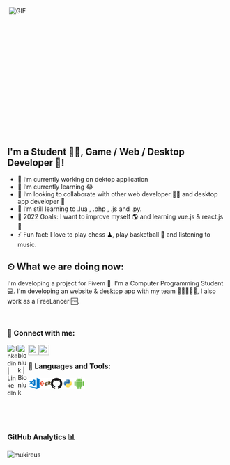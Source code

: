 <img align="right" alt="GIF" src="https://mir-s3-cdn-cf.behance.net/project_modules/disp/65626933112811.56a01870441f4.gif?raw=true" width="500" height="320" />

## I'm a Student 👨‍🎓, Game / Web / Desktop Developer 🚀!
- 🔭 I’m currently working on dektop application
- 🌱 I’m currently learning 😂
- 👯 I’m looking to collaborate with other web developer 👩‍💻 and desktop app developer 🎨
- 🤔 I’m still learning to .lua , .php , .js and  .py.
- 🥅 2022 Goals: I want to improve myself 🌎 and learning  vue.js & react.js 🤖
- ⚡ Fun fact: I love to play chess ♟, play basketball 🏀 and listening to music.


## ⏲ What we are doing now:
I'm developing a project for Fivem 📃.
I'm a Computer Programming Student 💻. I'm developing an website & desktop app with my team 👨🏼‍🤝‍👨🏻, 
I also work as a FreeLancer 🆓.

<br />

### 📩 Connect with me:

[<img align="left" alt="linkedin | LinkedIn" width="24px" src="https://raw.githubusercontent.com/peterthehan/peterthehan/master/assets/linkedin.svg" />][linkedin]
[<img align="left" alt="bionluk | Bionluk" width="24px" src="https://i0.wp.com/www.moramfi.com/wp-content/uploads/2020/06/unnamed-min-1.png?resize=344%2C344&ssl=1" />][bionluk]
[<img align="left" height="24" width="24" src="https://cdn.jsdelivr.net/npm/simple-icons@v4/icons/instagram.svg" />][instagram]
[<img align="left" height="24" width="24" src="https://cdn.jsdelivr.net/npm/simple-icons@v4/icons/gmail.svg" />][gmail]

<br />

### 🔧 Languages and Tools:

[<img align="left" alt="Visual Studio Code" width="26px" src="https://raw.githubusercontent.com/github/explore/80688e429a7d4ef2fca1e82350fe8e3517d3494d/topics/visual-studio-code/visual-studio-code.png" />][vsCode]
[<img align="left" alt="Git" width="26px" src="https://raw.githubusercontent.com/github/explore/80688e429a7d4ef2fca1e82350fe8e3517d3494d/topics/git/git.png" />][git]
[<img align="left" alt="GitHub" width="26px" src="https://raw.githubusercontent.com/github/explore/78df643247d429f6cc873026c0622819ad797942/topics/github/github.png" />][github]
[<img align="left" alt="Python" width="26px" src="https://raw.githubusercontent.com/github/explore/cebd63002168a05a6a642f309227eefeccd92950/topics/python/python.png" />][python]
[<img align="left" alt="Android" width="26px" src="https://raw.githubusercontent.com/github/explore/80688e429a7d4ef2fca1e82350fe8e3517d3494d/topics/android/android.png" />][android]


<br />


<br />
<br />
<br />
<br />
<br />


### GitHub Analytics 📊

  <img height="180em" align="left" src="https://github-readme-stats.vercel.app/api/top-langs/?username=exdf0&hide=javascript,css,scss,html&theme=tokyonight" alt="mukireus"/>
</a>
<br />
<br />

[instagram]: https://www.instagram.com/hakan.arslan0
[bionluk]: https://bionluk.com/exiledf
[linkedin]: https://www.linkedin.com/in/
[medium]: https://exdf.xyz
[gmail]: mailto:hakanarslanexdf@gmail.com
[vsCode]: https://code.visualstudio.com/
[git]: https://git-scm.com/
[android]: https://www.android.com/
[github]: https://github.com/exdf0
[python]: https://www.python.org/
[ios]: https://www.apple.com/ios/ios-14/
[xd]: https://www.adobe.com/products/xd.html
